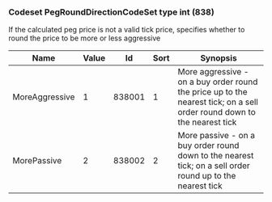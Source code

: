 ### Codeset PegRoundDirectionCodeSet type int (838)

If the calculated peg price is not a valid tick price, specifies whether to round the price to be more or less aggressive

| Name           | Value | Id     | Sort | Synopsis                                                                                                                |
|----------------|-------|--------|------|-------------------------------------------------------------------------------------------------------------------------|
| MoreAggressive | 1     | 838001 | 1    | More aggressive - on a buy order round the price up to the nearest tick; on a sell order round down to the nearest tick |
| MorePassive    | 2     | 838002 | 2    | More passive - on a buy order round down to the nearest tick; on a sell order round up to the nearest tick              |


